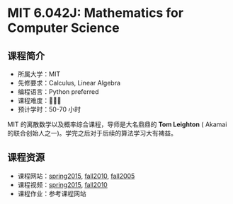 # MIT 6.042J: Mathematics for Computer Science

## 课程简介

- 所属大学：MIT
- 先修要求：Calculus, Linear Algebra
- 编程语言：Python preferred
- 课程难度：🌟🌟🌟
- 预计学时：50-70 小时

MIT 的离散数学以及概率综合课程，导师是大名鼎鼎的 **Tom Leighton** ( Akamai 的联合创始人之一)。学完之后对于后续的算法学习大有裨益。

## 课程资源

- 课程网站：[spring2015](https://ocw.mit.edu/courses/6-042j-mathematics-for-computer-science-spring-2015/), [fall2010](https://ocw.mit.edu/courses/electrical-engineering-and-computer-science/6-042j-mathematics-for-computer-science-fall-2010/), [fall2005](https://ocw.mit.edu/courses/6-042j-mathematics-for-computer-science-fall-2005/)
- 课程视频：[spring2015](https://www.bilibili.com/video/BV1n64y1i777/?spm_id_from=333.337.search-card.all.click&vd_source=a4d76d1247665a7e7bec15d15fd12349), [fall2010](https://www.bilibili.com/video/BV1L741147VX/?spm_id_from=333.337.search-card.all.click&vd_source=a4d76d1247665a7e7bec15d15fd12349)
- 课程作业：参考课程网站
